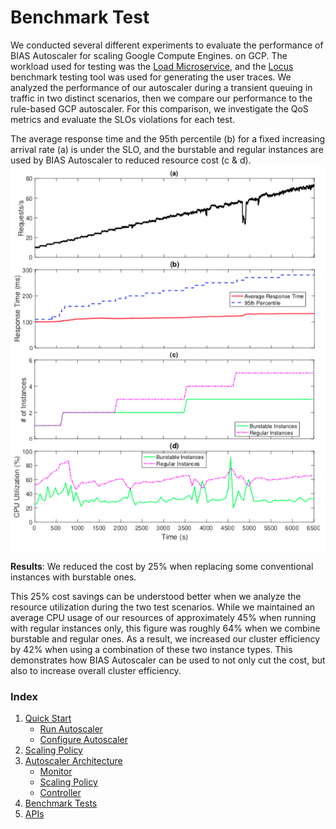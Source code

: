 # Benchmark Test
We conducted several different experiments to evaluate the performance 
of BIAS Autoscaler for scaling Google Compute Engines.
on GCP. The workload used for testing was the [Load Microservice](https://github.com/jaimedantas/load-microservice/),
and the [Locus](https://locust.io/) benchmark testing tool was used for generating the
user traces. We analyzed the performance of our autoscaler during
a transient queuing in traffic in two distinct scenarios, then we
compare our performance to the rule-based GCP autoscaler. 
For this comparison, we investigate the QoS metrics and evaluate the
SLOs violations for each test.

The average response time and the 95th percentile (b) 
for a fixed increasing arrival rate (a) is under the SLO,
 and the burstable and regular instances are used by BIAS Autoscaler 
 to reduced resource cost (c & d).
![](../img/Performance_test.png)

**Results**: We reduced the cost by 25% when replacing some conventional 
instances with burstable ones.

This 25% cost savings can be understood better when we analyze 
the resource utilization during the two test scenarios. 
While we maintained an average CPU usage of our resources 
of approximately 45% when running with regular instances only, 
this figure was roughly 64% when we combine burstable and regular ones. 
As a result, we increased our cluster efficiency by 42% when using a combination 
of these two instance types. This demonstrates how BIAS Autoscaler 
can be used to not only cut the cost, but also to increase overall cluster efficiency.

### Index

1. [Quick Start](../src/1-quick-start.md)
   - [Run Autoscaler](../src/1-1-run.md)
   - [Configure Autoscaler](../src/1-2-configure.md)
2. [Scaling Policy](../src/2-scaling-policy.md)
3. [Autoscaler Architecture](../src/3-architecture.md)
   - [Monitor](../src/3-1-monitor.md)
   - [Scaling Policy](../src/3-2-scaling-policy.md)
   - [Controller](../src/3-3-controller.md)
4. [Benchmark Tests](../src/4-benchmark-tests.md)
5. [APIs](../src/5-apis.md)
